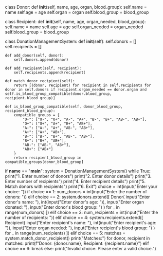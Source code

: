 class Donor:
    def __init__(self, name, age, organ, blood_group): 
        self.name = name
        self.age = age
        self.organ = organ
        self.blood_group = blood_group

class Recipient:
    def __init__(self, name, age, organ_needed, blood_group): 
        self.name = name
        self.age = age
        self.organ_needed = organ_needed
        self.blood_group = blood_group

class DonationManagementSystem:
    def __init__(self): 
        self.donors = []
        self.recipients = []

    def add_donor(self, donor): 
        self.donors.append(donor)

    def add_recipient(self, recipient): 
        self.recipients.append(recipient)

    def match_donor_recipient(self): 
        return [(donor, recipient) for recipient in self.recipients for donor in self.donors if recipient.organ_needed == donor.organ and self.is_blood_group_compatible(donor.blood_group, recipient.blood_group)]

    def is_blood_group_compatible(self, donor_blood_group, recipient_blood_group): 
        compatible_groups = {
            "O-": ["O-", "O+", "A-", "A+", "B-", "B+", "AB-", "AB+"],
            "O+": ["O+", "A+", "B+", "AB+"],
            "A-": ["A-", "A+", "AB-", "AB+"],
            "A+": ["A+", "AB+"],
            "B-": ["B-", "B+", "AB-", "AB+"],
            "B+": ["B+", "AB+"],
            "AB-": ["AB-", "AB+"],
            "AB+": ["AB+"]
        }
        return recipient_blood_group in compatible_groups[donor_blood_group]

if __name__ == "__main__": 
    system = DonationManagementSystem() 
    while True: 
        print("1. Enter number of donors") 
        print("2. Enter donor details") 
        print("3. Enter number of recipients") 
        print("4. Enter recipient details") 
        print("5. Match donors with recipients") 
        print("6. Exit") 
        choice = int(input("Enter your choice: ")) 
        if choice == 1: 
            num_donors = int(input("Enter the number of donors: ")) 
        elif choice == 2: 
            system.donors.extend([
                Donor(
                    input("Enter donor's name: "), 
                    int(input("Enter donor's age: ")), 
                    input("Enter organ donated: "), 
                    input("Enter donor's blood group: ")
                ) for _ in range(num_donors)
            ]) 
        elif choice == 3: 
            num_recipients = int(input("Enter the number of recipients: ")) 
        elif choice == 4: 
            system.recipients.extend([
                Recipient(
                    input("Enter recipient's name: "), 
                    int(input("Enter recipient's age: ")), 
                    input("Enter organ needed: "), 
                    input("Enter recipient's blood group: ")
                ) for _ in range(num_recipients)
            ]) 
        elif choice == 5: 
            matches = system.match_donor_recipient() 
            print("Matches:") 
            for donor, recipient in matches: 
                print(f"Donor: {donor.name}, Recipient: {recipient.name}") 
        elif choice == 6: 
            break 
        else: 
            print("Invalid choice. Please enter a valid choice.")
